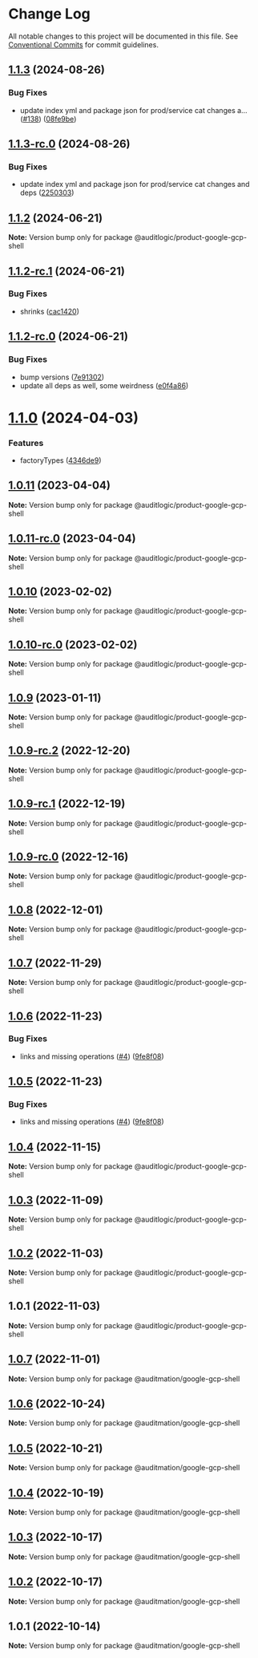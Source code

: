 # Change Log

All notable changes to this project will be documented in this file.
See [Conventional Commits](https://conventionalcommits.org) for commit guidelines.

## [1.1.3](https://github.com/auditlogic/product/compare/@auditlogic/product-google-gcp-shell@1.1.2...@auditlogic/product-google-gcp-shell@1.1.3) (2024-08-26)


### Bug Fixes

* update index yml and package json for prod/service cat changes a… ([#138](https://github.com/auditlogic/product/issues/138)) ([08fe9be](https://github.com/auditlogic/product/commit/08fe9beb1c8457462a19bc69caa02e6212d97e1a))





## [1.1.3-rc.0](https://github.com/auditlogic/product/compare/@auditlogic/product-google-gcp-shell@1.1.2...@auditlogic/product-google-gcp-shell@1.1.3-rc.0) (2024-08-26)


### Bug Fixes

* update index yml and package json for prod/service cat changes and deps ([2250303](https://github.com/auditlogic/product/commit/225030363a363608240135b7ebed386b28f01e4b))





## [1.1.2](https://github.com/auditlogic/product/compare/@auditlogic/product-google-gcp-shell@1.1.2-rc.1...@auditlogic/product-google-gcp-shell@1.1.2) (2024-06-21)

**Note:** Version bump only for package @auditlogic/product-google-gcp-shell





## [1.1.2-rc.1](https://github.com/auditlogic/product/compare/@auditlogic/product-google-gcp-shell@1.1.2-rc.0...@auditlogic/product-google-gcp-shell@1.1.2-rc.1) (2024-06-21)


### Bug Fixes

* shrinks ([cac1420](https://github.com/auditlogic/product/commit/cac14200fefcd8183ab69fe89a47bd3f70f563e9))





## [1.1.2-rc.0](https://github.com/auditlogic/product/compare/@auditlogic/product-google-gcp-shell@1.1.0...@auditlogic/product-google-gcp-shell@1.1.2-rc.0) (2024-06-21)


### Bug Fixes

* bump versions ([7e91302](https://github.com/auditlogic/product/commit/7e913023b8b312150ed7762c32fbbe616be71de5))
* update all deps as well, some weirdness ([e0f4a86](https://github.com/auditlogic/product/commit/e0f4a864714e2d3de6bbf3da014d5312fe53be2f))





# [1.1.0](https://github.com/auditlogic/product/compare/@auditlogic/product-google-gcp-shell@1.0.11...@auditlogic/product-google-gcp-shell@1.1.0) (2024-04-03)


### Features

* factoryTypes ([4346de9](https://github.com/auditlogic/product/commit/4346de92693aee892fccf725338ffc7b80ab182b))





## [1.0.11](https://github.com/auditlogic/product/compare/@auditlogic/product-google-gcp-shell@1.0.10...@auditlogic/product-google-gcp-shell@1.0.11) (2023-04-04)

**Note:** Version bump only for package @auditlogic/product-google-gcp-shell





## [1.0.11-rc.0](https://github.com/auditlogic/product/compare/@auditlogic/product-google-gcp-shell@1.0.10...@auditlogic/product-google-gcp-shell@1.0.11-rc.0) (2023-04-04)

**Note:** Version bump only for package @auditlogic/product-google-gcp-shell





## [1.0.10](https://github.com/auditlogic/product/compare/@auditlogic/product-google-gcp-shell@1.0.9...@auditlogic/product-google-gcp-shell@1.0.10) (2023-02-02)

**Note:** Version bump only for package @auditlogic/product-google-gcp-shell





## [1.0.10-rc.0](https://github.com/auditlogic/product/compare/@auditlogic/product-google-gcp-shell@1.0.9...@auditlogic/product-google-gcp-shell@1.0.10-rc.0) (2023-02-02)

**Note:** Version bump only for package @auditlogic/product-google-gcp-shell





## [1.0.9](https://github.com/auditlogic/product/compare/@auditlogic/product-google-gcp-shell@1.0.9-rc.2...@auditlogic/product-google-gcp-shell@1.0.9) (2023-01-11)

**Note:** Version bump only for package @auditlogic/product-google-gcp-shell





## [1.0.9-rc.2](https://github.com/auditlogic/product/compare/@auditlogic/product-google-gcp-shell@1.0.8...@auditlogic/product-google-gcp-shell@1.0.9-rc.2) (2022-12-20)

**Note:** Version bump only for package @auditlogic/product-google-gcp-shell





## [1.0.9-rc.1](https://github.com/auditlogic/product/compare/@auditlogic/product-google-gcp-shell@1.0.8...@auditlogic/product-google-gcp-shell@1.0.9-rc.1) (2022-12-19)

**Note:** Version bump only for package @auditlogic/product-google-gcp-shell





## [1.0.9-rc.0](https://github.com/auditlogic/product/compare/@auditlogic/product-google-gcp-shell@1.0.8...@auditlogic/product-google-gcp-shell@1.0.9-rc.0) (2022-12-16)

**Note:** Version bump only for package @auditlogic/product-google-gcp-shell





## [1.0.8](https://github.com/auditlogic/product/compare/@auditlogic/product-google-gcp-shell@1.0.7...@auditlogic/product-google-gcp-shell@1.0.8) (2022-12-01)

**Note:** Version bump only for package @auditlogic/product-google-gcp-shell





## [1.0.7](https://github.com/auditlogic/product/compare/@auditlogic/product-google-gcp-shell@1.0.6...@auditlogic/product-google-gcp-shell@1.0.7) (2022-11-29)

**Note:** Version bump only for package @auditlogic/product-google-gcp-shell





## [1.0.6](https://github.com/auditlogic/product/compare/@auditlogic/product-google-gcp-shell@1.0.4...@auditlogic/product-google-gcp-shell@1.0.6) (2022-11-23)


### Bug Fixes

* links and missing operations ([#4](https://github.com/auditlogic/product/issues/4)) ([9fe8f08](https://github.com/auditlogic/product/commit/9fe8f08fe7c57fdb79f991ac35bd6ac2e7dcad38))





## [1.0.5](https://github.com/auditlogic/product/compare/@auditlogic/product-google-gcp-shell@1.0.4...@auditlogic/product-google-gcp-shell@1.0.5) (2022-11-23)


### Bug Fixes

* links and missing operations ([#4](https://github.com/auditlogic/product/issues/4)) ([9fe8f08](https://github.com/auditlogic/product/commit/9fe8f08fe7c57fdb79f991ac35bd6ac2e7dcad38))





## [1.0.4](https://github.com/auditlogic/product/compare/@auditlogic/product-google-gcp-shell@1.0.3...@auditlogic/product-google-gcp-shell@1.0.4) (2022-11-15)

**Note:** Version bump only for package @auditlogic/product-google-gcp-shell





## [1.0.3](https://github.com/auditlogic/product/compare/@auditlogic/product-google-gcp-shell@1.0.2...@auditlogic/product-google-gcp-shell@1.0.3) (2022-11-09)

**Note:** Version bump only for package @auditlogic/product-google-gcp-shell





## [1.0.2](https://github.com/auditlogic/product/compare/@auditlogic/product-google-gcp-shell@1.0.1...@auditlogic/product-google-gcp-shell@1.0.2) (2022-11-03)

**Note:** Version bump only for package @auditlogic/product-google-gcp-shell





## 1.0.1 (2022-11-03)

**Note:** Version bump only for package @auditlogic/product-google-gcp-shell





## [1.0.7](https://github.com/auditmation/store-content/compare/@auditmation/google-gcp-shell@1.0.6...@auditmation/google-gcp-shell@1.0.7) (2022-11-01)

**Note:** Version bump only for package @auditmation/google-gcp-shell





## [1.0.6](https://github.com/auditmation/store-content/compare/@auditmation/google-gcp-shell@1.0.5...@auditmation/google-gcp-shell@1.0.6) (2022-10-24)

**Note:** Version bump only for package @auditmation/google-gcp-shell





## [1.0.5](https://github.com/auditmation/store-content/compare/@auditmation/google-gcp-shell@1.0.4...@auditmation/google-gcp-shell@1.0.5) (2022-10-21)

**Note:** Version bump only for package @auditmation/google-gcp-shell





## [1.0.4](https://github.com/auditmation/store-content/compare/@auditmation/google-gcp-shell@1.0.3...@auditmation/google-gcp-shell@1.0.4) (2022-10-19)

**Note:** Version bump only for package @auditmation/google-gcp-shell





## [1.0.3](https://github.com/auditmation/store-content/compare/@auditmation/google-gcp-shell@1.0.2...@auditmation/google-gcp-shell@1.0.3) (2022-10-17)

**Note:** Version bump only for package @auditmation/google-gcp-shell





## [1.0.2](https://github.com/auditmation/store-content/compare/@auditmation/google-gcp-shell@1.0.1...@auditmation/google-gcp-shell@1.0.2) (2022-10-17)

**Note:** Version bump only for package @auditmation/google-gcp-shell





## 1.0.1 (2022-10-14)

**Note:** Version bump only for package @auditmation/google-gcp-shell
